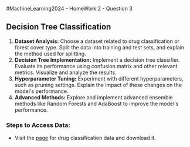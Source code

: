 #MachineLearning2024 - HomeWork 2 - Question 3
## Decision Tree Classification
1. **Dataset Analysis:** Choose a dataset related to drug classification or forest cover type. Split the data into training and test sets, and explain the method used for splitting.
2. **Decision Tree Implementation:** Implement a decision tree classifier. Evaluate its performance using confusion matrix and other relevant metrics. Visualize and analyze the results.
3. **Hyperparameter Tuning:** Experiment with different hyperparameters, such as pruning settings. Explain the impact of these changes on the model's performance.
4. **Advanced Methods:** Explore and implement advanced ensemble methods like Random Forests and AdaBoost to improve the model's performance.
### Steps to Access Data:
- Visit the [page](https://www.kaggle.com/datasets/pablomgomez21/drugs-a-b-c-x-y-for-decision-trees) for drug classification data and download it.
